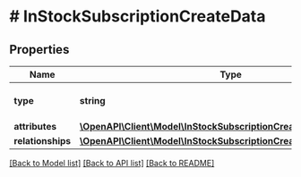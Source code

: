 # # InStockSubscriptionCreateData

## Properties

Name | Type | Description | Notes
------------ | ------------- | ------------- | -------------
**type** | **string** | The resource&#39;s type |
**attributes** | [**\OpenAPI\Client\Model\InStockSubscriptionCreateDataAttributes**](InStockSubscriptionCreateDataAttributes.md) |  |
**relationships** | [**\OpenAPI\Client\Model\InStockSubscriptionCreateDataRelationships**](InStockSubscriptionCreateDataRelationships.md) |  | [optional]

[[Back to Model list]](../../README.md#models) [[Back to API list]](../../README.md#endpoints) [[Back to README]](../../README.md)
